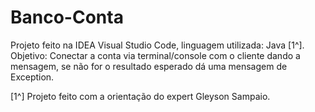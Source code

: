 # Banco-Conta
Projeto feito na IDEA Visual Studio Code, linguagem utilizada: Java [1^].
Objetivo: Conectar a conta via terminal/console com o cliente dando a mensagem, se não for o resultado esperado dá uma mensagem de Exception.

[1^] Projeto feito com a orientação do expert Gleyson Sampaio.
